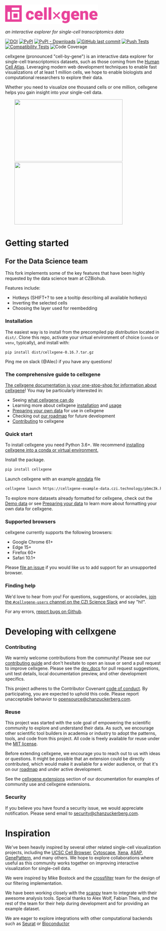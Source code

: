 <img src="./docs/cellxgene-logo.png" width="300">

_an interactive explorer for single-cell transcriptomics data_

[![DOI](https://zenodo.org/badge/105615409.svg)](https://zenodo.org/badge/latestdoi/105615409) [![PyPI](https://img.shields.io/pypi/v/cellxgene)](https://pypi.org/project/cellxgene/) [![PyPI - Downloads](https://img.shields.io/pypi/dm/cellxgene)](https://pypistats.org/packages/cellxgene) [![GitHub last commit](https://img.shields.io/github/last-commit/chanzuckerberg/cellxgene)](https://github.com/chanzuckerberg/cellxgene/pulse)
[![Push Tests](https://github.com/chanzuckerberg/cellxgene/workflows/Push%20Tests/badge.svg)](https://github.com/chanzuckerberg/cellxgene/actions?query=workflow%3A%22Push+Tests%22)
[![Compatibility Tests](https://github.com/chanzuckerberg/cellxgene/workflows/Compatibility%20Tests/badge.svg)](https://github.com/chanzuckerberg/cellxgene/actions?query=workflow%3A%22Compatibility+Tests%22)
![Code Coverage](https://codecov.io/gh/chanzuckerberg/cellxgene/branch/main/graph/badge.svg)

cellxgene (pronounced "cell-by-gene") is an interactive data explorer for single-cell transcriptomics datasets, such as those coming from the [Human Cell Atlas](https://humancellatlas.org). Leveraging modern web development techniques to enable fast visualizations of at least 1 million cells, we hope to enable biologists and computational researchers to explore their data.

Whether you need to visualize one thousand cells or one million, cellxgene helps you gain insight into your single-cell data.

<img src="https://github.com/chanzuckerberg/cellxgene/raw/main/docs/images/crossfilter.gif" width="350" height="200" hspace="30"><img src="https://github.com/chanzuckerberg/cellxgene/raw/main/docs/images/category-breakdown.gif" width="350" height="200" hspace="30">

# Getting started

## For the Data Science team
This fork implements some of the key features that have been highly requested by the data science team at CZBiohub.

Features include:
- Hotkeys (SHIFT+? to see a tooltip describing all available  hotkeys)
- Inverting the selected cells
- Choosing the layer used for reembedding

### Installation
The easiest way is to install from the precompiled pip distribution located in `dist/`.
Clone this repo, activate your virtual environment of choice (`conda` or `venv`, typically), and install with:
```
pip install dist/cellxgene-0.16.7.tar.gz
```

Ping me on slack (@Alec) if you have any questions!

### The comprehensive guide to cellxgene

[The cellxgene documentation is your one-stop-shop for information about cellxgene](https://chanzuckerberg.github.io/cellxgene/)! You may be particularly interested in:

- Seeing [what cellxgene can do](https://chanzuckerberg.github.io/cellxgene/posts/gallery)
- Learning more about cellxgene [installation](https://chanzuckerberg.github.io/cellxgene/posts/install) and [usage](https://chanzuckerberg.github.io/cellxgene/posts/launch)
- [Preparing your own data](https://chanzuckerberg.github.io/cellxgene/posts/prepare) for use in cellxgene
- Checking out [our roadmap](https://chanzuckerberg.github.io/cellxgene/posts/roadmap) for future development
- [Contributing](https://chanzuckerberg.github.io/cellxgene/posts/contribute) to cellxgene

### Quick start

To install cellxgene you need Python 3.6+. We recommend [installing cellxgene into a conda or virtual environment.](https://chanzuckerberg.github.io/cellxgene/posts/install)

Install the package.

```bash
pip install cellxgene
```

Launch cellxgene with an example [anndata](https://anndata.readthedocs.io/en/latest/) file

```bash
cellxgene launch https://cellxgene-example-data.czi.technology/pbmc3k.h5ad
```

To explore more datasets already formatted for cellxgene, check out the [Demo data](https://chanzuckerberg.github.io/cellxgene/posts/demo-data) or
see [Preparing your data](https://chanzuckerberg.github.io/cellxgene/posts/prepare) to learn more about formatting your own
data for cellxgene.

### Supported browsers

cellxgene currently supports the following browsers:

- Google Chrome 61+
- Edge 15+
- Firefox 60+
- Safari 10.1+

Please [file an issue](https://github.com/chanzuckerberg/cellxgene/issues/new/choose) if you would like us to add support for an unsupported browser.

### Finding help

We'd love to hear from you!
For questions, suggestions, or accolades, [join the `#cellxgene-users` channel on the CZI Science Slack](https://join-cellxgene-users.herokuapp.com/) and say "hi!".

For any errors, [report bugs on Github](https://github.com/chanzuckerberg/cellxgene/issues).

# Developing with cellxgene

### Contributing

We warmly welcome contributions from the community! Please see our [contributing guide](https://chanzuckerberg.github.io/cellxgene/posts/contribute) and don't hesitate to open an issue or send a pull request to improve cellxgene. Please see the [dev_docs](https://github.com/chanzuckerberg/cellxgene/tree/main/dev_docs) for pull request suggestions, unit test details, local documentation preview, and other development specifics. 

This project adheres to the Contributor Covenant [code of conduct](https://github.com/chanzuckerberg/.github/blob/master/CODE_OF_CONDUCT.md). By participating, you are expected to uphold this code. Please report unacceptable behavior to opensource@chanzuckerberg.com.

### Reuse

This project was started with the sole goal of empowering the scientific community to explore and understand their data. 
As such, we encourage other scientific tool builders in academia or industry to adopt the patterns, tools, and code from 
this project. All code is freely available for reuse under the [MIT license](https://opensource.org/licenses/MIT).


Before extending cellxgene, we encourage you to reach out to us with ideas or questions. It might be possible that an 
extension could be directly contributed, which would make it available for a wider audience, or that it's on our 
[roadmap](./docs/posts/roadmap.md) and under active development. 

See the [cellxgene extensions](./docs/posts/extensions.md) section of our documentation for examples of community use and cellxgene extensions. 

### Security

If you believe you have found a security issue, we would appreciate notification. Please send email to <security@chanzuckerberg.com>.

# Inspiration

We've been heavily inspired by several other related single-cell visualization projects, including the [UCSC Cell Browser](http://cells.ucsc.edu/), [Cytoscape](http://www.cytoscape.org/), [Xena](https://xena.ucsc.edu/), [ASAP](https://asap.epfl.ch/), [GenePattern](http://genepattern-notebook.org/), and many others. We hope to explore collaborations where useful as this community works together on improving interactive visualization for single-cell data.

We were inspired by Mike Bostock and the [crossfilter](https://github.com/crossfilter) team for the design of our filtering implementation.

We have been working closely with the [scanpy](https://github.com/theislab/scanpy) team to integrate with their awesome analysis tools. Special thanks to Alex Wolf, Fabian Theis, and the rest of the team for their help during development and for providing an example dataset.

We are eager to explore integrations with other computational backends such as [Seurat](https://github.com/satijalab/seurat) or [Bioconductor](https://github.com/Bioconductor)
